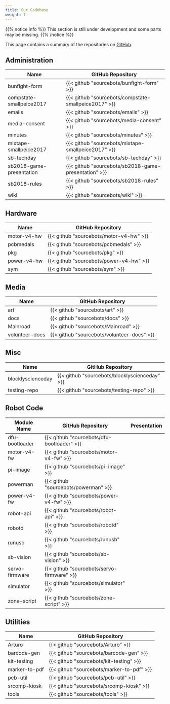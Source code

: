```yaml
---
title: Our Codebase
weight: 1
---
```


{{% notice info %}}
This section is still under development and some parts may be missing.
{{% /notice %}}

This page contains a summary of the repositories on [GitHub][sb-github].

## Administration

| Name                     | GitHub Repository                                    |
| ------------------------ | ---------------------------------------------------- |
| bunfight-form            | {{< github "sourcebots/bunfight-form" >}}            |
| compstate-smallpeice2017 | {{< github "sourcebots/compstate-smallpeice2017" >}} |
| emails                   | {{< github "sourcebots/emails" >}}                   |
| media-consent            | {{< github "sourcebots/media-consent" >}}            |
| minutes                  | {{< github "sourcebots/minutes" >}}                  |
| mixtape-smallpeice2017   | {{< github "sourcebots/mixtape-smallpeice2017" >}}   |
| sb-techday               | {{< github "sourcebots/sb-techday" >}}               |
| sb2018-game-presentation | {{< github "sourcebots/sb2018-game-presentation" >}} |
| sb2018-rules             | {{< github "sourcebots/sb2018-rules" >}}             |
| wiki                     | {{< github "sourcebots/wiki" >}}                     |

## Hardware
| Name        | GitHub Repository                       |
| ----------- | --------------------------------------- |
| motor-v4-hw | {{< github "sourcebots/motor-v4-hw" >}} |
| pcbmedals   | {{< github "sourcebots/pcbmedals" >}}   |
| pkg         | {{< github "sourcebots/pkg" >}}         |
| power-v4-hw | {{< github "sourcebots/power-v4-hw" >}} |
| sym         | {{< github "sourcebots/sym" >}}         |

## Media

| Name           | GitHub Repository                          |
| -------------- | ------------------------------------------ |
| art            | {{< github "sourcebots/art" >}}            |
| docs           | {{< github "sourcebots/docs" >}}           |
| Mainroad       | {{< github "sourcebots/Mainroad" >}}       |
| volunteer-docs | {{< github "sourcebots/volunteer-docs" >}} |

## Misc

| Name              | GitHub Repository                             |
| ----------------- | --------------------------------------------- |
| blocklyscienceday | {{< github "sourcebots/blocklyscienceday" >}} |
| testing-repo      | {{< github "sourcebots/testing-repo" >}}      |

## Robot Code

| Module Name    | GitHub Repository                          | Presentation |
| -------------- | ------------------------------------------ | ------------ |
| dfu-bootloader | {{< github "sourcebots/dfu-bootloader" >}} |              |
| motor-v4-fw    | {{< github "sourcebots/motor-v4-fw" >}}    |              |
| pi-image       | {{< github "sourcebots/pi-image" >}}       |              |
| powerman       | {{< github "sourcebots/powerman" >}}       |              |
| power-v4-fw    | {{< github "sourcebots/power-v4-fw" >}}    |              |
| robot-api      | {{< github "sourcebots/robot-api" >}}      |              |
| robotd         | {{< github "sourcebots/robotd" >}}         |              |
| runusb         | {{< github "sourcebots/runusb" >}}         |              |
| sb-vision      | {{< github "sourcebots/sb-vision" >}}      |              |
| servo-firmware | {{< github "sourcebots/servo-firmware" >}} |              |
| simulator      | {{< github "sourcebots/simulator" >}}      |              |
| zone-script    | {{< github "sourcebots/zone-script" >}}    |              |

## Utilities

| Name          | GitHub Repository                         |
| ------------- | ----------------------------------------- |
| Arturo        | {{< github "sourcebots/Arturo" >}}        |
| barcode-gen   | {{< github "sourcebots/barcode-gen" >}}   |
| kit-testing   | {{< github "sourcebots/kit-testing" >}}   |
| marker-to-pdf | {{< github "sourcebots/marker-to-pdf" >}} |
| pcb-util      | {{< github "sourcebots/pcb-util" >}}      |
| srcomp-kiosk  | {{< github "sourcebots/srcomp-kiosk" >}}  |
| tools         | {{< github "sourcebots/tools" >}}         |

[sb-github]: https://github.com/sourcebots
